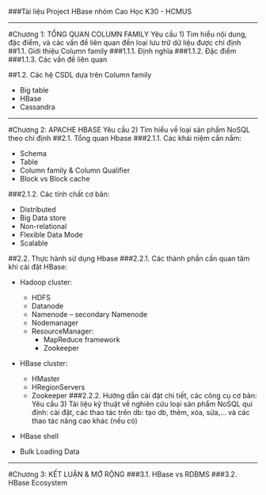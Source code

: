###Tài liệu Project HBase nhóm Cao Học K30 - HCMUS
_____________________________
#Chương 1: TỔNG QUAN COLUMN FAMILY
Yêu cầu 1) Tìm hiểu nội dung, đặc điểm, và các vấn đề liên quan đến loại lưu trữ dữ liệu được chỉ định
##1.1. Giới thiệu Column family
###1.1.1. Định nghĩa
###1.1.2. Đặc điểm
###1.1.3. Các vấn đề liên quan

##1.2. Các hệ CSDL dựa trên Column family
+ Big table
+ HBase
+ Cassandra

_____________________________
#Chương 2: APACHE HBASE
Yêu cầu 2) Tìm hiểu về loại sản phẩm NoSQL theo chỉ định
##2.1. Tổng quan Hbase
###2.1.1. Các khái niệm cần nắm:
+ Schema
+ Table
+ Column family & Column Qualifier
+ Block vs Block cache

###2.1.2. Các tính chất cơ bản:
+ Distributed
+ Big Data store
+ Non-relational
+ Flexible Data Mode
+ Scalable


##2.2. Thực hành sử dụng Hbase
###2.2.1. Các thành phần cần quan tâm khi cài đặt HBase:
+ Hadoop cluster:
  + HDFS
  + Datanode
  + Namenode – secondary Namenode
  + Nodemanager
  + ResourceManager:
    + MapReduce framework
    + Zookeeper
+ HBase cluster:
  + HMaster
  + HRegionServers
  + Zookeeper
###2.2.2. Hướng dẫn cài đặt chi tiết, các công cụ cơ bản:
Yêu cầu 3) Tài liệu kỹ thuật về nghiên cứu loại sản phẩm NoSQL qui định: cài đặt, các thao tác trên db: tạo db, thêm, xóa, sửa,... và các thao tác nâng cao
   khác (nếu có)

+ HBase shell
+ Bulk Loading Data
_____________________________
#Chương 3: KẾT LUẬN & MỞ RỘNG
###3.1. HBase vs RDBMS
###3.2. HBase Ecosystem
